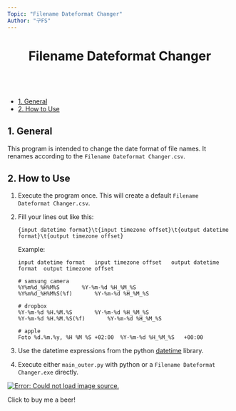 ```yaml
---
Topic: "Filename Dateformat Changer"
Author: "구FS"
---
```

<link href="./src/KFS/md_style.css" rel="stylesheet"></link>
<body>

# <p style="text-align: center">Filename Dateformat Changer</p>
<br>
<br>

- [1. General](#1-general)
- [2. How to Use](#2-how-to-use)

## 1. General

This program is intended to change the date format of file names. It renames according to the `Filename Dateformat Changer.csv`.

## 2. How to Use

1. Execute the program once. This will create a default `Filename Dateformat Changer.csv`.
1. Fill your lines out like this:
    ```csv
    {input datetime format}\t{input timezone offset}\t{output datetime format}\t{output timezone offset}
    ```

    Example:
    ```csv
    input datetime format	input timezone offset	output datetime format	output timezone offset
    
    # samsung camera
    %Y%m%d_%H%M%S		%Y-%m-%d %H_%M_%S	
    %Y%m%d_%H%M%S(%f)		%Y-%m-%d %H_%M_%S	
    
    # dropbox
    %Y-%m-%d %H.%M.%S		%Y-%m-%d %H_%M_%S	
    %Y-%m-%d %H.%M.%S(%f)		%Y-%m-%d %H_%M_%S	

    # apple
    Foto %d.%m.%y, %H %M %S	+02:00	%Y-%m-%d %H_%M_%S	+00:00
    ```
1. Use the datetime expressions from the python [datetime](https://docs.python.org/3/library/datetime.html#strftime-and-strptime-behavior) library.
1. Execute either `main_outer.py` with python or a `Filename Dateformat Changer.exe` directly.

<div class="img_centre_30">
    <a href="https://www.paypal.com/paypalme/KooFelixSangmo">
        <img alt="Error: Could not load image source."
        src="https://i.pinimg.com/originals/60/fd/e8/60fde811b6be57094e0abc69d9c2622a.jpg"/>
    </a>
    <p class=img_caption>Click to buy me a beer!</p>
</div>

</body